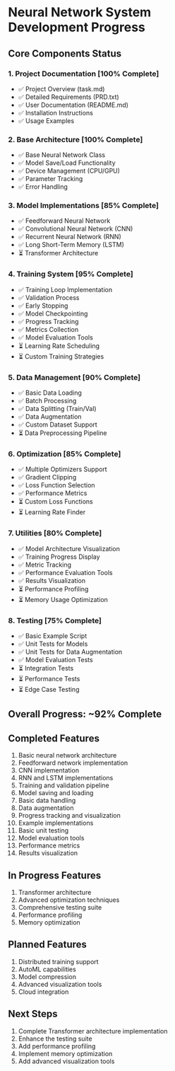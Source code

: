 # Neural Network System Development Progress

## Core Components Status

### 1. Project Documentation [100% Complete]
- ✅ Project Overview (task.md)
- ✅ Detailed Requirements (PRD.txt)
- ✅ User Documentation (README.md)
- ✅ Installation Instructions
- ✅ Usage Examples

### 2. Base Architecture [100% Complete]
- ✅ Base Neural Network Class
- ✅ Model Save/Load Functionality
- ✅ Device Management (CPU/GPU)
- ✅ Parameter Tracking
- ✅ Error Handling

### 3. Model Implementations [85% Complete]
- ✅ Feedforward Neural Network
- ✅ Convolutional Neural Network (CNN)
- ✅ Recurrent Neural Network (RNN)
- ✅ Long Short-Term Memory (LSTM)
- ⏳ Transformer Architecture

### 4. Training System [95% Complete]
- ✅ Training Loop Implementation
- ✅ Validation Process
- ✅ Early Stopping
- ✅ Model Checkpointing
- ✅ Progress Tracking
- ✅ Metrics Collection
- ✅ Model Evaluation Tools
- ⏳ Learning Rate Scheduling
- ⏳ Custom Training Strategies

### 5. Data Management [90% Complete]
- ✅ Basic Data Loading
- ✅ Batch Processing
- ✅ Data Splitting (Train/Val)
- ✅ Data Augmentation
- ✅ Custom Dataset Support
- ⏳ Data Preprocessing Pipeline

### 6. Optimization [85% Complete]
- ✅ Multiple Optimizers Support
- ✅ Gradient Clipping
- ✅ Loss Function Selection
- ✅ Performance Metrics
- ⏳ Custom Loss Functions
- ⏳ Learning Rate Finder

### 7. Utilities [80% Complete]
- ✅ Model Architecture Visualization
- ✅ Training Progress Display
- ✅ Metric Tracking
- ✅ Performance Evaluation Tools
- ✅ Results Visualization
- ⏳ Performance Profiling
- ⏳ Memory Usage Optimization

### 8. Testing [75% Complete]
- ✅ Basic Example Script
- ✅ Unit Tests for Models
- ✅ Unit Tests for Data Augmentation
- ✅ Model Evaluation Tests
- ⏳ Integration Tests
- ⏳ Performance Tests
- ⏳ Edge Case Testing

## Overall Progress: ~92% Complete

## Completed Features
1. Basic neural network architecture
2. Feedforward network implementation
3. CNN implementation
4. RNN and LSTM implementations
5. Training and validation pipeline
6. Model saving and loading
7. Basic data handling
8. Data augmentation
9. Progress tracking and visualization
10. Example implementations
11. Basic unit testing
12. Model evaluation tools
13. Performance metrics
14. Results visualization

## In Progress Features
1. Transformer architecture
2. Advanced optimization techniques
3. Comprehensive testing suite
4. Performance profiling
5. Memory optimization

## Planned Features
1. Distributed training support
2. AutoML capabilities
3. Model compression
4. Advanced visualization tools
5. Cloud integration

## Next Steps
1. Complete Transformer architecture implementation
2. Enhance the testing suite
3. Add performance profiling
4. Implement memory optimization
5. Add advanced visualization tools 